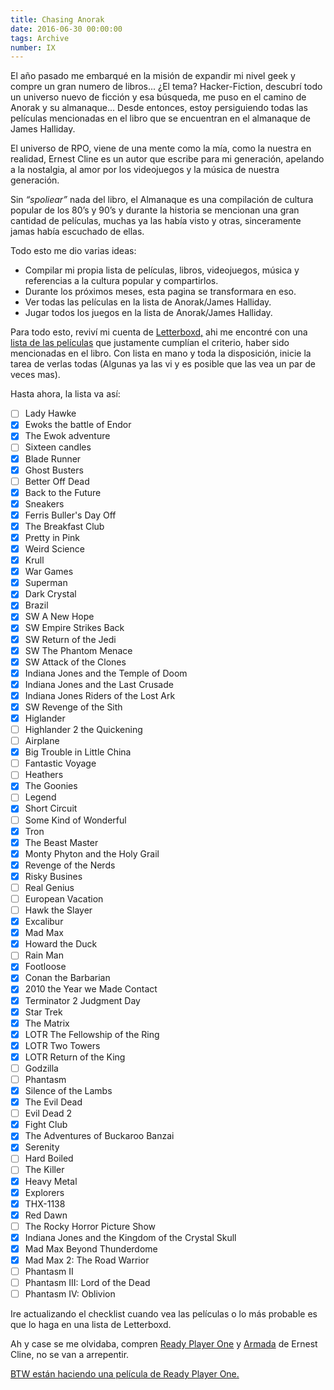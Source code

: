 ```yaml
---
title: Chasing Anorak
date: 2016-06-30 00:00:00
tags: Archive
number: IX
---
```


El año pasado me embarqué en la misión de expandir mi nivel geek y compre un gran numero de libros... ¿El tema? Hacker-Fiction, descubrí todo un universo nuevo de ficción y esa búsqueda, me puso en el camino de Anorak y su almanaque... Desde entonces, estoy persiguiendo todas las películas mencionadas en el libro que se encuentran en el almanaque de James Halliday.

El universo de RPO, viene de una mente como la mía, como la nuestra en realidad, Ernest Cline es un autor que escribe para mi generación, apelando a la nostalgia, al amor por los videojuegos y la música de nuestra generación.

Sin *“spoliear”* nada del libro, el Almanaque es una compilación de cultura popular de los 80’s y 90’s y durante la historia se mencionan una gran cantidad de películas, muchas ya las había visto y otras, sinceramente jamas había escuchado de ellas.

Todo esto me dio varias ideas:

- Compilar mi propia lista de películas, libros, videojuegos, música y referencias a la cultura popular y compartirlos.
- Durante los próximos meses, esta pagina se transformara en eso.
- Ver todas las películas en la lista de Anorak/James Halliday.
- Jugar todos los juegos en la lista de Anorak/James Halliday.

Para todo esto, reviví mi cuenta de [Letterboxd,](http://letterboxd.com/rodrigoibarra/films/) ahi me encontré con una [lista de las películas](https://letterboxd.com/bbbgtoby/list/every-movie-referenced-in-ready-player-one/) que justamente cumplían el criterio, haber sido mencionadas en el libro. Con lista en mano y toda la disposición, inicie la tarea de verlas todas (Algunas ya las vi y es posible que las vea un par de veces mas).

Hasta ahora, la lista va así:

- [ ] Lady Hawke
- [X] Ewoks the battle of Endor
- [X] The Ewok adventure
- [ ] Sixteen candles
- [X] Blade Runner
- [X] Ghost Busters
- [ ] Better Off Dead
- [X] Back to the Future
- [X] Sneakers
- [X] Ferris Buller's Day Off
- [X] The Breakfast Club
- [X] Pretty in Pink
- [X] Weird Science
- [X] Krull
- [X] War Games
- [X] Superman
- [X] Dark Crystal
- [X] Brazil
- [X] SW A New Hope
- [X] SW Empire Strikes Back
- [X] SW Return of the Jedi
- [X] SW The Phantom Menace
- [X] SW Attack of the Clones
- [X] Indiana Jones and the Temple of Doom
- [X] Indiana Jones and the Last Crusade
- [X] Indiana Jones Riders of the Lost Ark
- [X] SW Revenge of the Sith
- [X] Higlander
- [ ] Highlander 2 the Quickening
- [ ] Airplane
- [X] Big Trouble in Little China
- [ ] Fantastic Voyage
- [ ] Heathers
- [X] The Goonies
- [ ] Legend
- [X] Short Circuit
- [ ] Some Kind of Wonderful
- [X] Tron
- [X] The Beast Master
- [X] Monty Phyton and the Holy Grail
- [X] Revenge of the Nerds
- [X] Risky Busines
- [ ] Real Genius
- [ ] European Vacation
- [ ] Hawk the Slayer
- [X] Excalibur
- [X] Mad Max
- [X] Howard the Duck
- [ ] Rain Man
- [X] Footloose
- [X] Conan the Barbarian
- [X] 2010 the Year we Made Contact
- [X] Terminator 2 Judgment Day
- [X] Star Trek
- [X] The Matrix
- [X] LOTR The Fellowship of the Ring
- [X] LOTR Two Towers
- [X] LOTR Return of the King
- [ ] Godzilla
- [ ] Phantasm
- [X] Silence of the Lambs
- [X] The Evil Dead
- [ ] Evil Dead 2
- [X] Fight Club
- [X] The Adventures of Buckaroo Banzai
- [X] Serenity
- [ ] Hard Boiled
- [ ] The Killer
- [X] Heavy Metal
- [X] Explorers
- [X] THX-1138
- [X] Red Dawn
- [ ] The Rocky Horror Picture Show
- [X] Indiana Jones and the Kingdom of the Crystal Skull
- [X] Mad Max Beyond Thunderdome
- [X] Mad Max 2: The Road Warrior
- [ ] Phantasm II
- [ ] Phantasm III: Lord of the Dead
- [ ] Phantasm IV: Oblivion

Ire actualizando el checklist cuando vea las películas o lo más probable es que lo haga en una lista de Letterboxd.

Ah y case se me olvidaba, compren [Ready Player One](https://www.amazon.com.mx/Ready-Player-One-Ernest-Cline/dp/0307887448/ref=sr_1_2?ie=UTF8&qid=1467300601&sr=8-2&keywords=Ready+Player+One) y [Armada](https://www.amazon.com.mx/Armada-Ernest-Cline/dp/0804137250/ref=sr_1_1?ie=UTF8&qid=1467300633&sr=8-1&keywords=Armada) de Ernest Cline, no se van a arrepentir.

[BTW están haciendo una película de Ready Player One.](http://www.imdb.com/title/tt1677720/)
